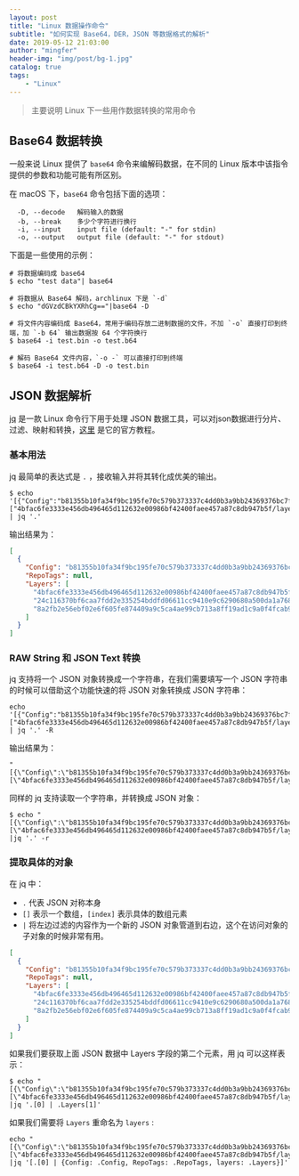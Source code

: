 ```yaml
---
layout: post
title: "Linux 数据操作命令"
subtitle: "如何实现 Base64，DER，JSON 等数据格式的解析"
date: 2019-05-12 21:03:00
author: "mingfer"
header-img: "img/post/bg-1.jpg"
catalog: true
tags: 
    - "Linux"
---
```


> 主要说明 Linux 下一些用作数据转换的常用命令

## Base64 数据转换

一般来说 Linux 提供了 `base64` 命令来编解码数据，在不同的 Linux 版本中该指令提供的参数和功能可能有所区别。

在 macOS 下，`base64` 命令包括下面的选项：

```shell
  -D, --decode   解码输入的数据
  -b, --break    多少个字符进行换行
  -i, --input    input file (default: "-" for stdin)
  -o, --output   output file (default: "-" for stdout)
```

下面是一些使用的示例：

```shell
# 将数据编码成 base64
$ echo "test data"| base64

# 将数据从 Base64 解码，archlinux 下是 `-d`
$ echo "dGVzdCBkYXRhCg=="|base64 -D

# 将文件内容编码成 Base64，常用于编码存放二进制数据的文件，不加 `-o` 直接打印到终端，加 `-b 64` 输出数据按 64 个字符换行
$ base64 -i test.bin -o test.b64

# 解码 Base64 文件内容，`-o -` 可以直接打印到终端
$ base64 -i test.b64 -D -o test.bin
```

## JSON 数据解析

[jq](https://stedolan.github.io/jq) 是一款 Linux 命令行下用于处理 JSON 数据工具，可以对json数据进行分片、过滤、映射和转换，[这里](<https://stedolan.github.io/jq/tutorial/>) 是它的官方教程。

### 基本用法

jq 最简单的表达式是 `.` ，接收输入并将其转化成优美的输出。

```shell
$ echo '[{"Config":"b81355b10fa34f9bc195fe70c579b373337c4dd0b3a9bb24369376bc7ff64eb1.json","RepoTags":null,"Layers":["4bfac6fe3333e456db496465d112632e00986bf42400faee457a87c8db947b5f/layer.tar","24c116370bf6caa7fdd2e335254bddfd06611cc9410e9c6290680a500da1a768/layer.tar","8a2fb2e56ebf02e6f605fe874409a9c5ca4ae99cb713a8ff19ad1c9a0f4fcab9/layer.tar"]}]' | jq '.'
```

输出结果为：

```json
[
  {
    "Config": "b81355b10fa34f9bc195fe70c579b373337c4dd0b3a9bb24369376bc7ff64eb1.json",
    "RepoTags": null,
    "Layers": [
      "4bfac6fe3333e456db496465d112632e00986bf42400faee457a87c8db947b5f/layer.tar",
      "24c116370bf6caa7fdd2e335254bddfd06611cc9410e9c6290680a500da1a768/layer.tar",
      "8a2fb2e56ebf02e6f605fe874409a9c5ca4ae99cb713a8ff19ad1c9a0f4fcab9/layer.tar"
    ]
  }
]
```

### RAW String 和 JSON Text 转换

jq 支持将一个 JSON 对象转换成一个字符串，在我们需要填写一个 JSON 字符串的时候可以借助这个功能快速的将 JSON 对象转换成 JSON 字符串：

```shell
echo '[{"Config":"b81355b10fa34f9bc195fe70c579b373337c4dd0b3a9bb24369376bc7ff64eb1.json","RepoTags":null,"Layers":["4bfac6fe3333e456db496465d112632e00986bf42400faee457a87c8db947b5f/layer.tar","24c116370bf6caa7fdd2e335254bddfd06611cc9410e9c6290680a500da1a768/layer.tar","8a2fb2e56ebf02e6f605fe874409a9c5ca4ae99cb713a8ff19ad1c9a0f4fcab9/layer.tar"]}]' | jq '.' -R
```

输出结果为：

```shell
"[{\"Config\":\"b81355b10fa34f9bc195fe70c579b373337c4dd0b3a9bb24369376bc7ff64eb1.json\",\"RepoTags\":null,\"Layers\":[\"4bfac6fe3333e456db496465d112632e00986bf42400faee457a87c8db947b5f/layer.tar\",\"24c116370bf6caa7fdd2e335254bddfd06611cc9410e9c6290680a500da1a768/layer.tar\",\"8a2fb2e56ebf02e6f605fe874409a9c5ca4ae99cb713a8ff19ad1c9a0f4fcab9/layer.tar\"]}]"
```

同样的 jq 支持读取一个字符串，并转换成 JSON 对象：

```shell
$ echo "[{\"Config\":\"b81355b10fa34f9bc195fe70c579b373337c4dd0b3a9bb24369376bc7ff64eb1.json\",\"RepoTags\":null,\"Layers\":[\"4bfac6fe3333e456db496465d112632e00986bf42400faee457a87c8db947b5f/layer.tar\",\"24c116370bf6caa7fdd2e335254bddfd06611cc9410e9c6290680a500da1a768/layer.tar\",\"8a2fb2e56ebf02e6f605fe874409a9c5ca4ae99cb713a8ff19ad1c9a0f4fcab9/layer.tar\"]}]" |jq '.' -r
```

### 提取具体的对象

在 jq 中：

- `.` 代表 JSON 对称本身
- `[]` 表示一个数组，`[index]` 表示具体的数组元素
- `|` 将左边过滤的内容作为一个新的 JSON 对象管道到右边，这个在访问对象的子对象的时候非常有用。

```json
[
  {
    "Config": "b81355b10fa34f9bc195fe70c579b373337c4dd0b3a9bb24369376bc7ff64eb1.json",
    "RepoTags": null,
    "Layers": [
      "4bfac6fe3333e456db496465d112632e00986bf42400faee457a87c8db947b5f/layer.tar",
      "24c116370bf6caa7fdd2e335254bddfd06611cc9410e9c6290680a500da1a768/layer.tar",
      "8a2fb2e56ebf02e6f605fe874409a9c5ca4ae99cb713a8ff19ad1c9a0f4fcab9/layer.tar"
    ]
  }
]
```
如果我们要获取上面 JSON 数据中 Layers 字段的第二个元素，用 jq 可以这样表示：
```shell
$ echo "[{\"Config\":\"b81355b10fa34f9bc195fe70c579b373337c4dd0b3a9bb24369376bc7ff64eb1.json\",\"RepoTags\":null,\"Layers\":[\"4bfac6fe3333e456db496465d112632e00986bf42400faee457a87c8db947b5f/layer.tar\",\"24c116370bf6caa7fdd2e335254bddfd06611cc9410e9c6290680a500da1a768/layer.tar\",\"8a2fb2e56ebf02e6f605fe874409a9c5ca4ae99cb713a8ff19ad1c9a0f4fcab9/layer.tar\"]}]" |jq '.[0] | .Layers[1]'
```

如果我们需要将 `Layers` 重命名为 `layers` :

```shell
echo "[{\"Config\":\"b81355b10fa34f9bc195fe70c579b373337c4dd0b3a9bb24369376bc7ff64eb1.json\",\"RepoTags\":null,\"Layers\":[\"4bfac6fe3333e456db496465d112632e00986bf42400faee457a87c8db947b5f/layer.tar\",\"24c116370bf6caa7fdd2e335254bddfd06611cc9410e9c6290680a500da1a768/layer.tar\",\"8a2fb2e56ebf02e6f605fe874409a9c5ca4ae99cb713a8ff19ad1c9a0f4fcab9/layer.tar\"]}]" |jq '[.[0] | {Config: .Config, RepoTags: .RepoTags, layers: .Layers}]'
```